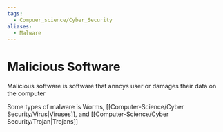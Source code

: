 ```yaml
---
tags:
  - Compuer_science/Cyber_Security
aliases:
  - Malware
---
```

# Malicious Software
Malicious software is software that annoys user or damages their data on the computer

Some types of malware is Worms, [[Computer-Science/Cyber Security/Virus|Viruses]], and [[Computer-Science/Cyber Security/Trojan|Trojans]]

